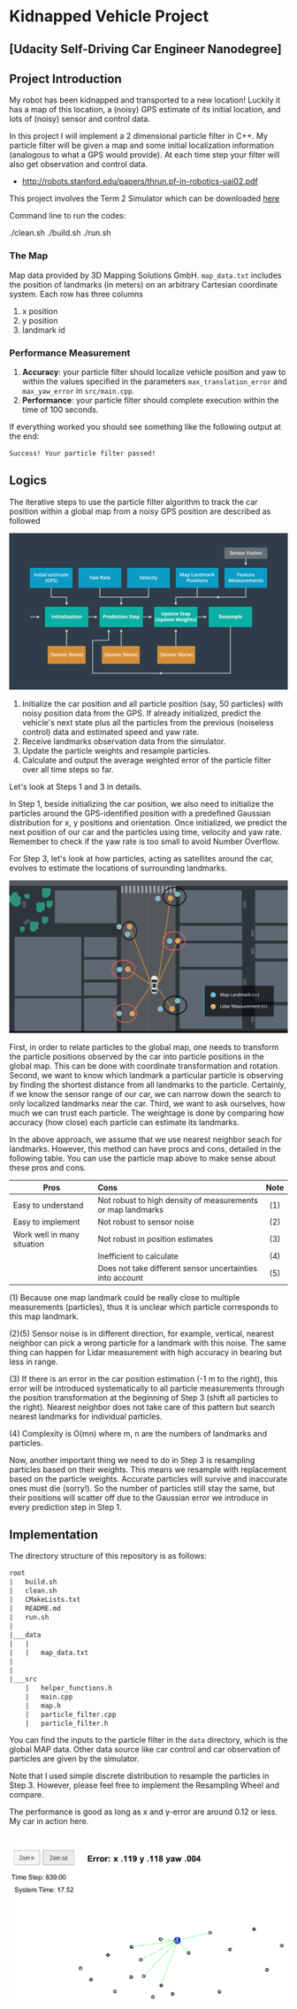 # Kidnapped Vehicle Project
[Udacity Self-Driving Car Engineer Nanodegree]
---
[overview]: ./images/overview.png
[particles]: ./images/particles.png
[nn_pros_cons]: ./images/nn_pros_cons.png
[action]: ./images/action.png

## Project Introduction
My robot has been kidnapped and transported to a new location! Luckily it has a map of this location, a (noisy) GPS estimate of its initial location, and lots of (noisy) sensor and control data.

In this project I will implement a 2 dimensional particle filter in C++. My particle filter will be given a map and some initial localization information (analogous to what a GPS would provide). At each time step your filter will also get observation and control data. 
- http://robots.stanford.edu/papers/thrun.pf-in-robotics-uai02.pdf

This project involves the Term 2 Simulator which can be downloaded [here](https://github.com/udacity/self-driving-car-sim/releases)

Command line to run the codes:

./clean.sh
./build.sh
./run.sh

### The Map
Map data provided by 3D Mapping Solutions GmbH. `map_data.txt` includes the position of landmarks (in meters) on an arbitrary Cartesian coordinate system. Each row has three columns
1. x position
2. y position
3. landmark id

### Performance Measurement

1. **Accuracy**: your particle filter should localize vehicle position and yaw to within the values specified in the parameters `max_translation_error` and `max_yaw_error` in `src/main.cpp`.
2. **Performance**: your particle filter should complete execution within the time of 100 seconds.

If everything worked you should see something like the following output at the end:

```
Success! Your particle filter passed!
```
## Logics

The iterative steps to use the particle filter algorithm to track the car position within a global map from a noisy GPS position are described as followed

![alt text][overview]

1. Initialize the car position and all particle position (say, 50 particles) with noisy position data from the GPS. If already initialized, predict the vehicle's next state plus all the particles from the previous (noiseless control) data and estimated speed and yaw rate.
2. Receive landmarks observation data from the simulator.
3. Update the particle weights and resample particles.
4. Calculate and output the average weighted error of the particle filter over all time steps so far.

Let's look at Steps 1 and 3 in details.

In Step 1, beside initializing the car position, we also need to initialize the particles around the GPS-identified position with a predefined Gaussian distribution for x, y positions and orientation. Once initialized, we predict the next position of our car and the particles using time, velocity and yaw rate. Remember to check if the yaw rate is too small to avoid Number Overflow.

For Step 3, let's look at how particles, acting as satellites around the car, evolves to estimate the locations of surrounding landmarks.

![alt text][particles]

First, in order to relate particles to the global map, one needs to transform the particle positions observed by the car into particle positions in the global map. This can be done with coordinate transformation and rotation. Second, we want to know which landmark a particular particle is observing by finding the shortest distance from all landmarks to the particle. Certainly, if we know the sensor range of our car, we can narrow down the search to only localized landmarks near the car. Third, we want to ask ourselves, how much we can trust each particle. The weightage is done by comparing how accuracy (how close) each particle can estimate its landmarks.

In the above approach, we assume that we use nearest neighbor seach for landmarks. However, this method can have procs and cons, detailed in the following table. You can use the particle map above to make sense about these pros and cons.

| Pros                          | Cons          | Note |
| -------------                 |:--------------|:----:|
| Easy to understand            | Not robust to high density of measurements or map landmarks   | (1) |
| Easy to implement             | Not robust to sensor noise                                    | (2) |
| Work well in many situation   | Not robust in position estimates                              | (3) |
|                               | Inefficient to calculate                                      | (4) |
|                               | Does not take different sensor uncertainties into account     | (5) |

(1) Because one map landmark could be really close to multiple measurements (particles), thus it is unclear which particle corresponds to this map landmark.

(2)(5) Sensor noise is in different direction, for example, vertical, nearest neighbor can pick a wrong particle for a landmark with this noise. The same thing can happen for Lidar measurement with high accuracy in bearing but less in range.

(3) If there is an error in the car position estimation (-1 m to the right), this error will be introduced systematically to all particle measurements through the position transformation at the beginning of Step 3 (shift all particles to the right). Nearest neighbor does not take care of this pattern but search nearest landmarks for individual particles.

(4) Complexity is O(mn) where m, n are the numbers of landmarks and particles.

Now, another important thing we need to do in Step 3 is resampling particles based on their weights. This means we resample with replacement based on the particle weights. Accurate particles will survive and inaccurate ones must die (sorry!). So the number of particles still stay the same, but their positions will scatter off due to the Gaussian error we introduce in every prediction step in Step 1.

## Implementation
The directory structure of this repository is as follows:

```
root
|   build.sh
|   clean.sh
|   CMakeLists.txt
|   README.md
|   run.sh
|
|___data
|   |   
|   |   map_data.txt
|   
|   
|___src
    |   helper_functions.h
    |   main.cpp
    |   map.h
    |   particle_filter.cpp
    |   particle_filter.h
```

You can find the inputs to the particle filter in the `data` directory, which is the global MAP data. Other data source like car control and car observation of particles are given by the simulator.

Note that I used simple discrete distribution to resample the particles in Step 3. However, please feel free to implement the Resampling Wheel and compare.

The performance is good as long as x and y-error are around 0.12 or less. My car in action here.

![alt text][action]

